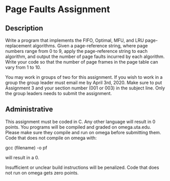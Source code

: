 # Page Faults Assignment

## Description

Write a program that implements the FIFO, Optimal, MFU, and LRU page-replacement algorithms. Given a page-reference string, where page numbers range from 0 to 9,  apply the page-reference string to each algorithm, and output the number of page faults incurred by each algorithm. Write your code so that the number of page frames in the page table can vary from 1 to 10. 

You may work in groups of two for this assignment.  If you wish to work in a group the group leader must email me by April 3rd, 2020.  Make sure to put Assignment 3 and your section number (001 or 003) in the subject line.  Only the group leaders needs to submit the assignment.

## Administrative

This assignment must be coded in C. Any other language will result in 0 points. You programs will be compiled and graded on omega.uta.edu. Please make sure they compile and run on omega before submitting them.  Code that does not compile on omega with:

gcc (filename) -o pf

will result in a 0.

Insufficient or unclear build instructions will be penalized. Code that does not run on omega gets zero points.